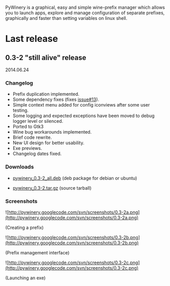 PyWinery is a graphical, easy and simple wine-prefix manager which allows you to launch apps, explore and manage configuration of separate prefixes, graphically and faster than setting variables on linux shell.

# Last release #

## 0.3-2 "still alive" release ##

2014.06.24

### Changelog ###
  * Prefix duplication implemented.
  * Some dependency fixes (fixes [issue#13](https://code.google.com/p/pywinery/issues/detail?id=#13)).
  * Simple context menu added for config iconviews after some user testing.
  * Some logging and expected exceptions have been moved to debug logger level or silenced.
  * Ported to Gtk3
  * Wine bug workarounds implemented.
  * Brief code rewrite.
  * New UI design for better usability.
  * Exe previews.
  * Changelog dates fixed.

### Downloads ###
  * [pywinery\_0.3-2\_all.deb](https://docs.google.com/file/d/0B4gfhO4VUgcfRnc5SDNHSzIzdFk) (deb package for debian or ubuntu)

  * [pywinery\_0.3-2.tar.gz](https://drive.google.com/file/d/0B4gfhO4VUgcfb2Z1RkNQT2wyYlU) (source tarball)

### Screenshots ###
![http://pywinery.googlecode.com/svn/screenshots/0.3-2a.png](http://pywinery.googlecode.com/svn/screenshots/0.3-2a.png)

(Creating a prefix)

![http://pywinery.googlecode.com/svn/screenshots/0.3-2b.png](http://pywinery.googlecode.com/svn/screenshots/0.3-2b.png)

(Prefix management interface)

![http://pywinery.googlecode.com/svn/screenshots/0.3-2c.png](http://pywinery.googlecode.com/svn/screenshots/0.3-2c.png)

(Launching an exe)